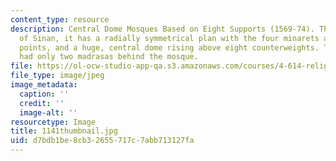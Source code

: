 ```yaml
---
content_type: resource
description: Central Dome Mosques Based on Eight Supports (1569-74). The masterpiece
  of Sinan, it has a radially symmetrical plan with the four minarets acting as end
  points, and a huge, central dome rising above eight counterweights. The kulliye
  had only two madrasas behind the mosque.
file: https://ol-ocw-studio-app-qa.s3.amazonaws.com/courses/4-614-religious-architecture-and-islamic-cultures-fall-2002/d7bdb1be8cb32655717c7abb713127fa_1141thumbnail.jpg
file_type: image/jpeg
image_metadata:
  caption: ''
  credit: ''
  image-alt: ''
resourcetype: Image
title: 1141thumbnail.jpg
uid: d7bdb1be-8cb3-2655-717c-7abb713127fa
---
```

